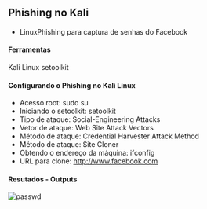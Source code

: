 ## Phishing no Kali 
- LinuxPhishing para captura de senhas do Facebook
#### Ferramentas
Kali Linux
setoolkit
#### Configurando o Phishing no Kali Linux
- Acesso root: sudo su
- Iniciando o setoolkit: setoolkit
- Tipo de ataque: Social-Engineering Attacks
- Vetor de ataque: Web Site Attack Vectors
- Método de ataque: Credential Harvester Attack Method 
- Método de ataque: Site Cloner
- Obtendo o endereço da máquina: ifconfig
- URL para clone: http://www.facebook.com

#### Resutados - Outputs

![passwd](https://github.com/Jordancsb/Phishing-Kali-Linux/assets/97923666/393bee04-47c0-4d9e-8659-7f37ea502a41)
